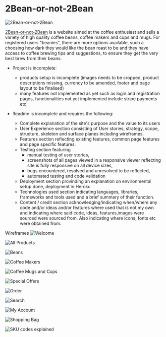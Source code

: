 # 2Bean-or-not-2Bean

![2Bean-or-not-2Bean](./readme-screenshots/ss-main.png)



[2Bean-or-not-2Bean](https://beans2beans.herokuapp.com/) is a website aimed at the coffee enthusiast and sells a variety of high quality coffee beans, coffee makers and cups and mugs. For registered users "beanies", there are more options available, such a choosing how dark they would like the bean roast to be and they have access to coffee brewing tips and suggestions, to ensure they get the very best brew from their beans.

* Project is incomplete: 
    - products setup is incomplete (images needs to be cropped, product descriptions missing, currency to be amended, footer and page layout to be finalised)
    - many features not implemented as yet such as login and registration pages, functionalities not yet implemented include stripe payments etc

* Readme is incomplete and requires the following:
    - Complete explanation of the site's purpose and the value to its users
    - User Experience section consisting of User stories, strategy, scope, structure, skeleton and surface planes including wireframes.
    - Features section reflecting existing features, common page features and page specific features.
    - Testing section featuring
        - manual testing of user stories,
        - screenshots of all pages viewed in a responsive viewer reflecting site is fully responsive on all device sizes,
        - bugs encountered, resolved and unresolved to be reflected,
        - automated testing and code validation 
    - Deployment section provinding an explanation on environmental setup done, deployment in Heroku
    - Technologies used section indicating languages, libraries, frameworks and tools used and a brief summary of their function.
    - Content / credit section acknowledging/indicating when/where any code and/or ideas and/or features where used that is not my own and indicating where said code, ideas, features,images were sourced were sourced from. Also indicating where icons, fonts etc were obtained from.




Wireframes
![Welcome](./readme_wireframes/wf-main-page1.png)

![All Products](./readme_wireframes/wf-main-page2-ap.png)

![Beans](./readme_wireframes/wf-main-page3-bns.png)

![Coffee Makers](./readme_wireframes/wf-main-page4-cm.png)

![Coffee Mugs and Cups](./readme_wireframes/wf-main-page5-cmc.png)

![Special Offers](./readme_wireframes/wf-main-page6-so.png)

![Order](./readme_wireframes/wf-main-page7-order.png)

![Search](./readme_wireframes/wf-main-page8-search.png)

![My Account](./readme_wireframes/wf-main-page9-myacc.png)

![Shopping Bag](./readme_wireframes/wf-main-page10-sbag.png)


![SKU codes explained](.readme-other/beans-sku-codes-explained.png)
